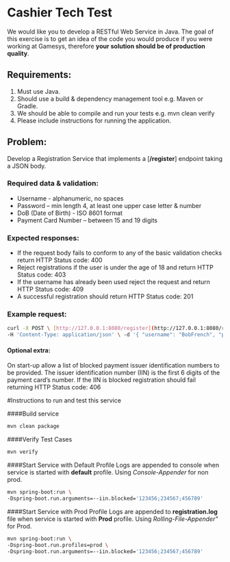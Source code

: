 
# Cashier Tech Test 


We would like you to develop a RESTful Web Service in Java. The goal of this exercise is to get an idea of the code you would produce if you were working at Gamesys, therefore **your solution should be of production quality**. 

## Requirements: 


1. ​Must use Java. 
2. Should use a build & dependency management tool e.g. Maven or Gradle. 
3. ​We should be able to compile and run your tests e.g. mvn clean verify 
4. ​Please include instructions for running the application. 


## Problem: 

Develop a Registration Service that implements a [**/register​**] endpoint taking a JSON body.

### Required data & validation:


- Username - alphanumeric, no spaces
- ​Password – min length 4, at least one upper case letter & number
- DoB (Date of Birth) - ISO 8601 format
- Payment Card Number – between 15 and 19 digits 

### Expected responses:


- If the request body fails to conform to any of the basic validation checks return HTTP Status code: 400
- Reject registrations if the user is under the age of 18 and return HTTP Status code: 403
- If the username has already been used reject the request and return HTTP Status code: 409
- A successful registration should return HTTP Status code: 201
 
### Example request: 
```sh
curl -X POST \ [http://127.0.0.1:8080/register](http://127.0.0.1:8080/register)  
-H 'Content-Type: application/json' \ -d '{ "username": "BobFrench", "password": "Password1", "dob": "1980-02-21", "paymentCardNumber": "349293081054422" }' 
```
#### Optional extra: 
On start-up allow a list of blocked payment issuer identification numbers to be provided. The issuer identification number (IIN) is the first 6 digits of the payment card’s number. If the IIN is blocked registration should fail returning HTTP Status code: 406

#Instructions to run and test this service

####Build service
```sh
mvn clean package
```

####Verify Test Cases
```sh
mvn verify
```
####Start Service with Default Profile
Logs are appended to console when service is started with **default** profile. Using _Console-Appender_ for non prod.
```sh
mvn spring-boot:run \
-Dspring-boot.run.arguments=--iin.blocked='123456;234567;456789'
```

####Start Service with Prod Profile
Logs are appended to **registration.log** file when service is started with **Prod** profile. Using _Rolling-File-Appender"_ for Prod.
```sh
mvn spring-boot:run \
-Dspring-boot.run.profiles=prod \
-Dspring-boot.run.arguments=--iin.blocked='123456;234567;456789'
```
